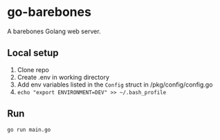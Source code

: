 # go-barebones

A barebones Golang web server.

## Local setup

1. Clone repo
2. Create .env in working directory
3. Add env variables listed in the `Config` struct in /pkg/config/config.go
4. ```echo "export ENVIRONMENT=DEV" >> ~/.bash_profile```

## Run

```go run main.go```


